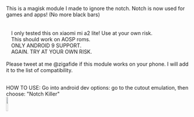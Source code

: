 This is a magisk module I made to ignore the notch.
Notch is now used for games and apps! (No more black bars)
<br />
<br />
<br />
<img style = "width: 10px; ; " src="http://pluspng.com/img-png/png-exclamation-exclamation-mark-red-png-500.png"  alt=""  /> I only tested this on xiaomi mi a2 lite! Use at your own risk.
<br />
<img style = "width: 10px; ; " src="http://pluspng.com/img-png/png-exclamation-exclamation-mark-red-png-500.png"  alt=""  /> This should work on AOSP roms.
<br />
<img style = "width: 10px; ; " src="http://pluspng.com/img-png/png-exclamation-exclamation-mark-red-png-500.png"  alt=""  /> ONLY ANDROID 9 SUPPORT.
<br />
<img style = "width: 10px; ; " src="http://pluspng.com/img-png/png-exclamation-exclamation-mark-red-png-500.png"  alt=""  /> AGAIN. TRY AT YOUR OWN RISK. 
<br />
<br />
Please tweet at me @zigafide if this module works on your phone. I will add it to the list of compatibility. 
<br />
<br />

HOW TO USE:
Go into android dev options: go to the cutout emulation, then choose: "Notch Killer"
<br />
<img style = "width: 10%; ; " src="https://i.imgur.com/T2OI2A9.png"  alt=""  />